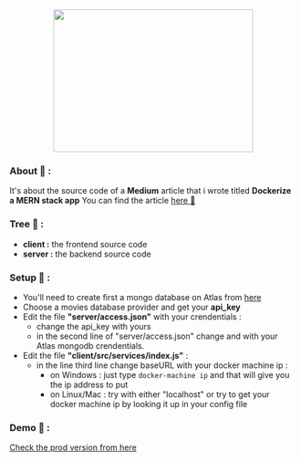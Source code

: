 <div style="text-align:center">
  <img src="https://miro.medium.com/max/954/1*JJFt8gRBPBCjSwNYqhP3UA.png" width="350px" height="250px">
</div>

### About :eyes: : 
It's about the source code of a **Medium** article that i wrote titled **Dockerize a MERN stack app**
You can find the article [here :page_with_curl:](https://baillahiamine.medium.com/)

### Tree :evergreen_tree: : 
- **client :** the frontend source code
- **server :** the backend source code

### Setup :dart: : 
- You'll need to create first a mongo database on Atlas from [here](https://account.mongodb.com/)  
- Choose a movies database provider and get your **api_key**
- Edit the file **"server/access.json"** with your crendentials :
  - change the api_key with yours
  - in the second line of "server/access.json" change <login> and <password> with your Atlas mongodb crendentials.
- Edit the file **"client/src/services/index.js"** :
  - in the line third line change baseURL with your docker machine ip :
    - on Windows : just type ```docker-machine ip``` and that will give you the ip address to put
    - on Linux/Mac : try with either "localhost" or try to get your docker machine ip by looking it up in your config file

### Demo :rocket: :
[Check the prod version from here](https://medium-article-src-code.vercel.app/)